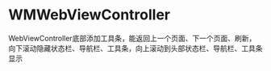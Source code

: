 # WMWebViewController
WebViewController底部添加工具条，能返回上一个页面、下一个页面、刷新，向下滚动隐藏状态栏、导航栏、工具条，向上滚动到头部状态栏、导航栏、工具条显示
